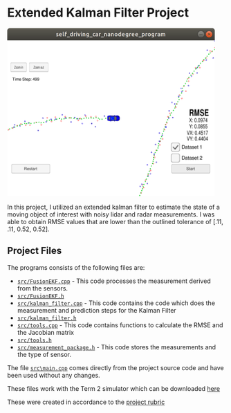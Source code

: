 # Extended Kalman Filter Project

<img src="FinalImage.png" width="480" alt="Final Image" />

In this project, I utilized an extended kalman filter to estimate the state of a moving object of interest with noisy lidar and radar measurements. I was able to obtain RMSE values that are lower than the outlined tolerance of [.11, .11, 0.52, 0.52]. 

## Project Files

The programs consists of the following files are:
* [`src/FusionEKF.cpp`](https://github.com/iammsg/Project5/blob/master/src/FusionEKF.cpp) - This code processes the measurement derived from the sensors. 
* [`src/FusionEKF.h`](https://github.com/iammsg/Project5/blob/master/src/FusionEKF.h)
* [`src/kalman_filter.cpp`](https://github.com/iammsg/Project5/blob/master/src/kalman_filter.cpp) - This code contains the code which does the measurement and prediction steps for the Kalman Filter
* [`src/kalman_filter.h`](https://github.com/iammsg/Project5/blob/master/src/kalman_filter.h)
* [`src/tools.cpp`](https://github.com/iammsg/Project5/blob/master/src/tools.cpp) - This code contains functions to calculate the RMSE and the Jacobian matrix
* [`src/tools.h`](https://github.com/iammsg/Project5/blob/master/src/tools.h)
* [`src/measurement_package.h`](https://github.com/iammsg/Project5/blob/master/src/measurement_package.h) - This code stores the measurements and the type of sensor.

The file [`src\main.cpp`](https://github.com/iammsg/Project5/blob/master/src/main.cpp) comes directly from the project source code and have been used without any changes. 

These files work with the Term 2 simulator which can be downloaded [here](https://github.com/udacity/self-driving-car-sim/releases)

These were created in accordance to the [project rubric](https://review.udacity.com/#!/rubrics/1962/view)
